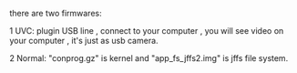 there are two firmwares:

1 UVC: plugin USB line , connect to your computer , you will see video on your computer , it's just as usb camera.

2 Normal: "conprog.gz" is kernel  and "app_fs_jffs2.img" is jffs file system.
 
